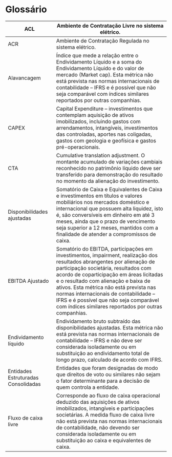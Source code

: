 # Glossário

|ACL|Ambiente de Contratação Livre no sistema elétrico.|
|---|---|
|ACR|Ambiente de Contratação Regulada no sistema elétrico.|
|Alavancagem|Índice que mede a relação entre o Endividamento Líquido e a soma do Endividamento Líquido e do valor de mercado (Market cap). Esta métrica não está prevista nas normas internacionais de contabilidade – IFRS e é possível que não seja comparável com índices similares reportados por outras companhias.|
|CAPEX|Capital Expenditure – investimentos que contemplam aquisição de ativos imobilizados, incluindo gastos com arrendamentos, intangíveis, investimentos das controladas, aportes nas coligadas, gastos com geologia e geofísica e gastos pré-operacionais.|
|CTA|Cumulative translation adjustment. O montante acumulado de variações cambiais reconhecido no patrimônio líquido deve ser transferido para demonstração do resultado no momento da alienação do investimento.|
|Disponibilidades ajustadas|Somatório de Caixa e Equivalentes de Caixa e investimentos em títulos e valores mobiliários nos mercados doméstico e internacional que possuem alta liquidez, isto é, são conversíveis em dinheiro em até 3 meses, ainda que o prazo de vencimento seja superior a 12 meses, mantidos com a finalidade de atender a compromissos de caixa.|
|EBITDA Ajustado|Somatório do EBITDA, participações em investimentos, impairment, realização dos resultados abrangentes por alienação de participação societária, resultados com acordo de coparticipação em áreas licitadas e o resultado com alienação e baixa de ativos. Esta métrica não está prevista nas normas internacionais de contabilidade – IFRS e é possível que não seja comparável com índices similares reportados por outras companhias.|
|Endividamento líquido|Endividamento bruto subtraído das disponibilidades ajustadas. Esta métrica não está prevista nas normas internacionais de contabilidade – IFRS e não deve ser considerada isoladamente ou em substituição ao endividamento total de longo prazo, calculado de acordo com IFRS.|
|Entidades Estruturadas Consolidadas|Entidades que foram designadas de modo que direitos de voto ou similares não sejam o fator determinante para a decisão de quem controla a entidade.|
|Fluxo de caixa livre|Corresponde ao fluxo de caixa operacional deduzido das aquisições de ativos imobilizados, intangíveis e participações societárias. A medida fluxo de caixa livre não está prevista nas normas internacionais de contabilidade, não devendo ser considerada isoladamente ou em substituição ao caixa e equivalentes de caixa.|